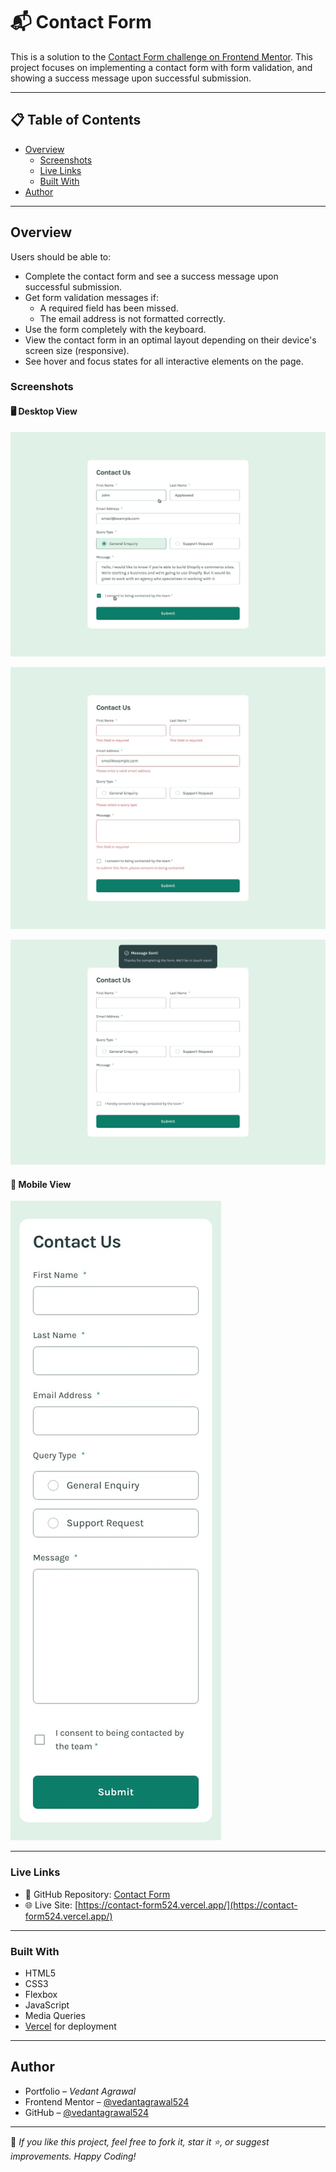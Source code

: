 # 📬 Contact Form

This is a solution to the [Contact Form challenge on Frontend Mentor](https://www.frontendmentor.io/challenges/contact-form--G-hYlqKJj). This project focuses on implementing a contact form with form validation, and showing a success message upon successful submission.

---

## 📋 Table of Contents

- [Overview](#overview)
  - [Screenshots](#screenshots)
  - [Live Links](#live-links)
  - [Built With](#built-with)
- [Author](#author)

---

## Overview

Users should be able to:

- Complete the contact form and see a success message upon successful submission.
- Get form validation messages if:
  - A required field has been missed.
  - The email address is not formatted correctly.
- Use the form completely with the keyboard.
- View the contact form in an optimal layout depending on their device's screen size (responsive).
- See hover and focus states for all interactive elements on the page.

### Screenshots

#### 🖥️ Desktop View

![Desktop Active-state Design](./design/focus-and-active-state.jpg)

![Desktop Error-state Design](./design/error-state.jpg)

![Desktop Success-state Design](./design/success-state.jpg)

#### 📱 Mobile View

![Mobile Design](./design/mobile-design.jpg)

---

### Live Links

- 📁 GitHub Repository: [Contact Form](https://github.com/vedantagrawal524/contact-form)
- 🌐 Live Site: [https://contact-form524.vercel.app/](https://contact-form524.vercel.app/)

---

### Built With

- HTML5
- CSS3
- Flexbox
- JavaScript
- Media Queries
- [Vercel](https://vercel.com/) for deployment

---

## Author

- Portfolio – _Vedant Agrawal_
- Frontend Mentor – [@vedantagrawal524](https://www.frontendmentor.io/profile/vedantagrawal524)
- GitHub – [@vedantagrawal524](https://github.com/vedantagrawal524)

---

📌 _If you like this project, feel free to fork it, star it ⭐, or suggest improvements. Happy Coding!_

